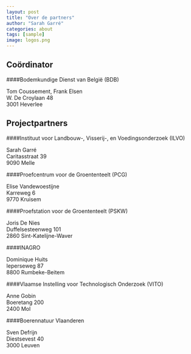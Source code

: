 ```yaml
---
layout: post
title: "Over de partners"
author: "Sarah Garré"
categories: about
tags: [sample]
image: logos.png
---
```


## Coördinator
####Bodemkundige Dienst van België (BDB)

Tom Coussement, Frank Elsen   
W. De Croylaan 48  
3001 Heverlee  

## Projectpartners
####Instituut voor Landbouw-, Visserij-, en Voedingsonderzoek (ILVO)

Sarah Garré  
Caritasstraat 39  
9090 Melle  

####Proefcentrum voor de Groententeelt (PCG)

Elise Vandewoestijne   
Karreweg 6  
9770 Kruisem  

####Proefstation voor de Groententeelt (PSKW)

Joris De Nies  
Duffelsesteenweg 101  
2860 Sint-Katelijne-Waver  

####INAGRO

Dominique Huits  
Ieperseweg 87   
8800 Rumbeke-Beitem  

####Vlaamse Instelling voor Technologisch Onderzoek (VITO)

Anne Gobin  
Boeretang 200  
2400 Mol  

####Boerennatuur Vlaanderen

Sven Defrijn  
Diestsevest 40  
3000 Leuven  
